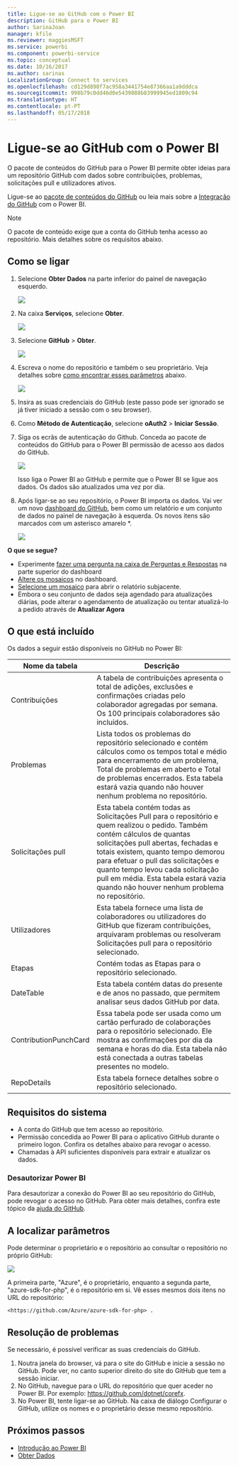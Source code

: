 ```yaml
---
title: Ligue-se ao GitHub com o Power BI
description: GitHub para o Power BI
author: SarinaJoan
manager: kfile
ms.reviewer: maggiesMSFT
ms.service: powerbi
ms.component: powerbi-service
ms.topic: conceptual
ms.date: 10/16/2017
ms.author: sarinas
LocalizationGroup: Connect to services
ms.openlocfilehash: cd129d898f7ac958a3441754e87366aa1a9dddca
ms.sourcegitcommit: 998b79c0dd46d0e5439888b83999945ed1809c94
ms.translationtype: HT
ms.contentlocale: pt-PT
ms.lasthandoff: 05/17/2018
---
```

# <a name="connect-to-github-with-power-bi"></a>Ligue-se ao GitHub com o Power BI
O pacote de conteúdos do GitHub para o Power BI permite obter ideias para um repositório GitHub com dados sobre contribuições, problemas, solicitações pull e utilizadores ativos.

Ligue-se ao [pacote de conteúdos do GitHub](https://app.powerbi.com/getdata/services/github) ou leia mais sobre a [Integração do GitHub](https://powerbi.microsoft.com/integrations/github) com o Power BI.

>[!NOTE]
>O pacote de conteúdo exige que a conta do GitHub tenha acesso ao repositório. Mais detalhes sobre os requisitos abaixo.

## <a name="how-to-connect"></a>Como se ligar
1. Selecione **Obter Dados** na parte inferior do painel de navegação esquerdo.
   
   ![](media/service-connect-to-github/pbi_getdata.png) 
2. Na caixa **Serviços**, selecione **Obter**.
   
   ![](media/service-connect-to-github/pbi_get_services.png) 
3. Selecione **GitHub** \> **Obter**.
   
   ![](media/service-connect-to-github/github.png)
4. Escreva o nome do repositório e também o seu proprietário. Veja detalhes sobre [como encontrar esses parâmetros](#FindingParams) abaixo.
   
   ![](media/service-connect-to-github/pbi_github1.png)
5. Insira as suas credenciais do GitHub (este passo pode ser ignorado se já tiver iniciado a sessão com o seu browser). 
6. Como **Método de Autenticação**, selecione **oAuth2** \> **Iniciar Sessão**. 
7. Siga os ecrãs de autenticação do Github. Conceda ao pacote de conteúdos do GitHub para o Power BI permissão de acesso aos dados do GitHub.
   
   ![](media/service-connect-to-github/github_authorize.png)
   
   Isso liga o Power BI ao GitHub e permite que o Power BI se ligue aos dados.  Os dados são atualizados uma vez por dia.
8. Após ligar-se ao seu repositório, o Power BI importa os dados. Vai ver um novo [dashboard do GitHub](https://powerbi.microsoft.com/integrations/github), bem como um relatório e um conjunto de dados no painel de navegação à esquerda. Os novos itens são marcados com um asterisco amarelo \*.
   
   ![](media/service-connect-to-github/pbi_githubdash.png)

**O que se segue?**

* Experimente [fazer uma pergunta na caixa de Perguntas e Respostas](power-bi-q-and-a.md) na parte superior do dashboard
* [Altere os mosaicos](service-dashboard-edit-tile.md) no dashboard.
* [Selecione um mosaico](service-dashboard-tiles.md) para abrir o relatório subjacente.
* Embora o seu conjunto de dados seja agendado para atualizações diárias, pode alterar o agendamento de atualização ou tentar atualizá-lo a pedido através de **Atualizar Agora**

## <a name="whats-included"></a>O que está incluído
Os dados a seguir estão disponíveis no GitHub no Power BI:     

| Nome da tabela | Descrição |
| --- | --- |
| Contribuições |A tabela de contribuições apresenta o total de adições, exclusões e confirmações criadas pelo colaborador agregadas por semana. Os 100 principais colaboradores são incluídos. |
| Problemas |Lista todos os problemas do repositório selecionado e contém cálculos como os tempos total e médio para encerramento de um problema, Total de problemas em aberto e Total de problemas encerrados. Esta tabela estará vazia quando não houver nenhum problema no repositório. |
| Solicitações pull |Esta tabela contém todas as Solicitações Pull para o repositório e quem realizou o pedido. Também contém cálculos de quantas solicitações pull abertas, fechadas e totais existem, quanto tempo demorou para efetuar o pull das solicitações e quanto tempo levou cada solicitação pull em média. Esta tabela estará vazia quando não houver nenhum problema no repositório. |
| Utilizadores |Esta tabela fornece uma lista de colaboradores ou utilizadores do GitHub que fizeram contribuições, arquivaram problemas ou resolveram Solicitações pull para o repositório selecionado. |
| Etapas |Contém todas as Etapas para o repositório selecionado. |
| DateTable |Esta tabela contém datas do presente e de anos no passado, que permitem analisar seus dados GitHub por data. |
| ContributionPunchCard |Essa tabela pode ser usada como um cartão perfurado de colaborações para o repositório selecionado. Ele mostra as confirmações por dia da semana e horas do dia. Esta tabela não está conectada a outras tabelas presentes no modelo. |
| RepoDetails |Esta tabela fornece detalhes sobre o repositório selecionado. |

## <a name="system-requirements"></a>Requisitos do sistema
* A conta do GitHub que tem acesso ao repositório.  
* Permissão concedida ao Power BI para o aplicativo GitHub durante o primeiro logon. Confira os detalhes abaixo para revogar o acesso.  
* Chamadas à API suficientes disponíveis para extrair e atualizar os dados.  

### <a name="de-authorize-power-bi"></a>Desautorizar Power BI
Para desautorizar a conexão do Power BI ao seu repositório do GitHub, pode revogar o acesso no GitHub. Para obter mais detalhes, confira este tópico da [ajuda do GitHub](https://help.github.com/articles/keeping-your-ssh-keys-and-application-access-tokens-safe/#reviewing-your-authorized-applications-oauth).

<a name="FindingParams"></a>

## <a name="finding-parameters"></a>A localizar parâmetros
Pode determinar o proprietário e o repositório ao consultar o repositório no próprio GitHub:

![](media/service-connect-to-github/github_ownerrepo.png)

A primeira parte, "Azure", é o proprietário, enquanto a segunda parte, "azure-sdk-for-php", é o repositório em si.  Vê esses mesmos dois itens no URL do repositório:

    <https://github.com/Azure/azure-sdk-for-php> .

## <a name="troubleshooting"></a>Resolução de problemas
Se necessário, é possível verificar as suas credenciais do GitHub.  

1. Noutra janela do browser, vá para o site do GitHub e inicie a sessão no GitHub. Pode ver, no canto superior direito do site do GitHub que tem a sessão iniciar.    
2. No GitHub, navegue para o URL do repositório que quer aceder no Power BI. Por exemplo: https://github.com/dotnet/corefx.  
3. No Power BI, tente ligar-se ao GitHub. Na caixa de diálogo Configurar o GitHub, utilize os nomes e o proprietário desse mesmo repositório.  

## <a name="next-steps"></a>Próximos passos
* [Introdução ao Power BI](service-get-started.md)
* [Obter Dados](service-get-data.md)
